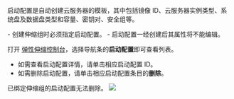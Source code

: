 启动配置是自动创建云服务器的模板，其中包括镜像 ID、云服务器实例类型、系统盘及数据盘类型和容量、密钥对、安全组等。



<dx-alert infotype="explain" title="">
- 创建伸缩组时必须指定启动配置。
- 启动配置一经创建后其属性将不能编辑。
</dx-alert>



打开 [弹性伸缩控制台](https://console.cloud.tencent.com/autoscaling/config)，选择导航条的**启动配置**即可查看列表。
- 如需查看启动配置详情，请单击相应启动配置 ID。
- 如需删除启动配置，请单击相应启动配置条目的**删除**。
<dx-alert infotype="notice" title="">
已绑定伸缩组的启动配置无法删除。
</dx-alert>
<img src="https://main.qcloudimg.com/raw/976555e4db167c48fa5b87986d8c883a.png"/>
